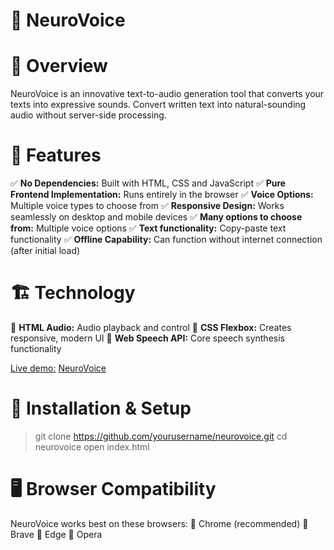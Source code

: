 # 📌 NeuroVoice


# 📝 Overview
NeuroVoice is an innovative text-to-audio generation tool that converts your texts into expressive sounds. Convert written text into natural-sounding audio without server-side processing.

# 🚀 Features
✅ **No Dependencies:** Built with HTML, CSS and JavaScript
✅ **Pure Frontend Implementation:** Runs entirely in the browser
✅ **Voice Options:** Multiple voice types to choose from
✅ **Responsive Design:** Works seamlessly on desktop and mobile devices
✅ **Many options to choose from:** Multiple voice options
✅ **Text functionality:** Copy-paste text functionality
✅ **Offline Capability:** Can function without internet connection (after initial load)

# 🏗 Technology
🔹 **HTML Audio:** Audio playback and control
🔹 **CSS Flexbox:** Creates responsive, modern UI
🔹 **Web Speech API:** Core speech synthesis functionality

<ins>Live demo:</ins> [NeuroVoice]()

# 🔧 Installation & Setup
> git clone https://github.com/yourusername/neurovoice.git
cd neurovoice
open index.html

# 🖥 Browser Compatibility
NeuroVoice works best on these browsers:
🔹 Chrome (recommended)
🔹 Brave
🔹 Edge
🔹 Opera
